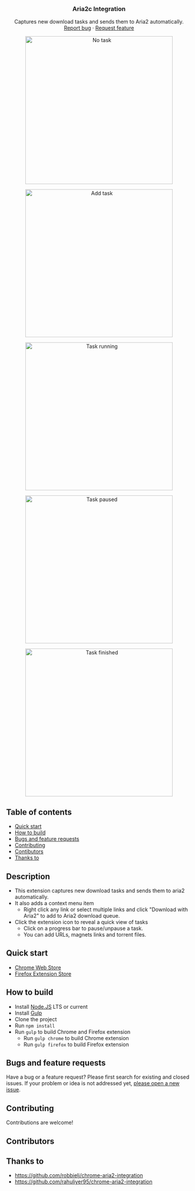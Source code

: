 <h3 align="center">Aria2c Integration</h3>
<p align="center">
    Captures new download tasks and sends them to Aria2 automatically.
    <br>
    <a href="https://github.com/baptistecdr/aria2-extensions/issues/new">Report bug</a>
    ·
    <a href="https://github.com/baptistecdr/aria2-extensions/issues/new">Request feature</a>
</p>

<p align="center">
    <img src="https://snipboard.io/xBDZ0E.jpg" alt="No task" width="400px"/>
</p>
<p align="center">
    <img src="https://snipboard.io/hm89Ed.jpg" alt="Add task" width="400px"/>
</p>
<p align="center">
    <img src="https://snipboard.io/YsXzhB.jpg" alt="Task running" width="400px"/>
</p>
<p align="center">
    <img src="https://snipboard.io/e64IFV.jpg" alt="Task paused" width="400px"/>
</p>
<p align="center">
    <img src="https://snipboard.io/FbyZBJ.jpg" alt="Task finished" width="400px"/>
</p>

## Table of contents
- [Quick start](#quick-start)
- [How to build](#how-to-build)
- [Bugs and feature requests](#bugs-and-feature-requests)
- [Contributing](#contributing)
- [Contibutors](#contributors)
- [Thanks to](#thanks-to)

## Description
- This extension captures new download tasks and sends them to aria2 automatically.
- It also adds a context menu item
    - Right click any link or select multiple links and click "Download with Aria2" to add to Aria2 download queue.
- Click the extension icon to reveal a quick view of tasks
    - Click on a progress bar to pause/unpause a task.
    - You can add URLs, magnets links and torrent files. 

## Quick start
- [Chrome Web Store]()
- [Firefox Extension Store](https://addons.mozilla.org/en-US/firefox/addon/aria2-extension/)

## How to build
- Install [Node.JS](https://nodejs.org/) LTS or current
- Install [Gulp](https://gulpjs.com/)
- Clone the project
- Run `npm install`
- Run `gulp` to build Chrome and Firefox extension
    - Run `gulp chrome` to build Chrome extension
    - Run `gulp firefox` to build Firefox extension

## Bugs and feature requests
Have a bug or a feature request? Please first search for existing and closed issues. If your problem or idea is not addressed yet, [please open a new issue](https://github.com/baptistecdr/aria2-extensions/issues/new).

## Contributing
Contributions are welcome!

## Contributors

## Thanks to
- https://github.com/robbielj/chrome-aria2-integration
- https://github.com/rahuliyer95/chrome-aria2-integration
